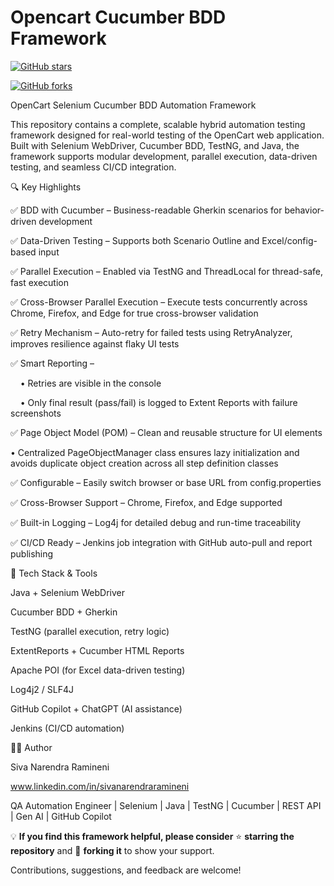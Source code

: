 
 # Opencart Cucumber BDD Framework

 
[![GitHub stars](https://img.shields.io/github/stars/sivanarendraramineni/OpencartCucumberBddFramework?style=social)](https://github.com/sivanarendraramineni/OpencartCucumberBddFramework/stargazers)

[![GitHub forks](https://img.shields.io/github/forks/sivanarendraramineni/OpencartCucumberBddFramework?style=social)](https://github.com/sivanarendraramineni/OpencartCucumberBddFramework/network/members)


OpenCart Selenium Cucumber BDD Automation Framework

This repository contains a complete, scalable hybrid automation testing framework designed for real-world testing of the OpenCart web application. Built with Selenium WebDriver, Cucumber BDD, TestNG, and Java, the framework supports modular development, parallel execution, data-driven testing, and seamless CI/CD integration.


🔍 Key Highlights

✅ BDD with Cucumber – Business-readable Gherkin scenarios for behavior-driven development

✅ Data-Driven Testing – Supports both Scenario Outline and Excel/config-based input

✅ Parallel Execution – Enabled via TestNG and ThreadLocal<WebDriver> for thread-safe, fast execution

✅ Cross-Browser Parallel Execution – Execute tests concurrently across Chrome, Firefox, and Edge for true cross-browser validation

✅ Retry Mechanism – Auto-retry for failed tests using RetryAnalyzer, improves resilience against flaky UI tests

✅ Smart Reporting –

    • Retries are visible in the console
    
    • Only final result (pass/fail) is logged to Extent Reports with failure screenshots
    
✅ Page Object Model (POM) – Clean and reusable structure for UI elements

• Centralized PageObjectManager class ensures lazy initialization and avoids duplicate object creation across all step definition classes

✅ Configurable – Easily switch browser or base URL from config.properties

✅ Cross-Browser Support – Chrome, Firefox, and Edge supported

✅ Built-in Logging – Log4j for detailed debug and run-time traceability

✅ CI/CD Ready – Jenkins job integration with GitHub auto-pull and report publishing

🔧 Tech Stack & Tools

Java + Selenium WebDriver

Cucumber BDD + Gherkin

TestNG (parallel execution, retry logic)

ExtentReports + Cucumber HTML Reports

Apache POI (for Excel data-driven testing)

Log4j2 / SLF4J

GitHub Copilot + ChatGPT (AI assistance)

Jenkins (CI/CD automation)

👨‍💻 Author

Siva Narendra Ramineni

www.linkedin.com/in/sivanarendraramineni

QA Automation Engineer | Selenium | Java | TestNG | Cucumber | REST API | Gen AI | GitHub Copilot

💡 **If you find this framework helpful, please consider** ⭐ **starring the repository** and 🍴 **forking it** to show your support.  

Contributions, suggestions, and feedback are welcome!
